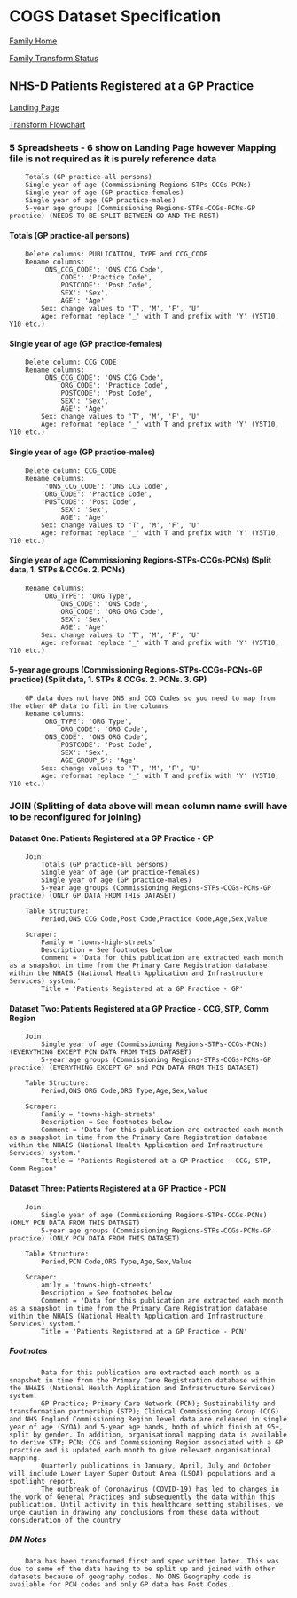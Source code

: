 # COGS Dataset Specification

[Family Home](https://gss-cogs.github.io/family-towns-and-high-streets/datasets/specmenu.html)

[Family Transform Status](https://gss-cogs.github.io/family-towns-and-high-streets/datasets/index.html)

## NHS-D Patients Registered at a GP Practice 

[Landing Page](https://digital.nhs.uk/data-and-information/publications/statistical/patients-registered-at-a-gp-practice)

[Transform Flowchart](https://gss-cogs.github.io/family-towns-and-high-streets/datasets/specflowcharts.html?NHS-D-Patients-Registered-at-a-GP-Practice/flowchart.ttl)

### 5 Spreadsheets - 6 show on Landing Page however Mapping file is not required as it is purely reference data

		Totals (GP practice-all persons)
		Single year of age (Commissioning Regions-STPs-CCGs-PCNs)
		Single year of age (GP practice-females)
		Single year of age (GP practice-males)
		5-year age groups (Commissioning Regions-STPs-CCGs-PCNs-GP practice) (NEEDS TO BE SPLIT BETWEEN GO AND THE REST)

#### Totals (GP practice-all persons)

		Delete columns: PUBLICATION, TYPE and CCG_CODE
		Rename columns:
			'ONS_CCG_CODE': 'ONS CCG Code',
    			'CODE': 'Practice Code',
    			'POSTCODE': 'Post Code',
    			'SEX': 'Sex',
    			'AGE': 'Age'
    		Sex: change values to 'T', 'M', 'F', 'U'
    		Age: reformat replace '_' with T and prefix with 'Y' (Y5T10, Y10 etc.)
		
#### Single year of age (GP practice-females)

		Delete column: CCG_CODE
		Rename columns:
			'ONS_CCG_CODE': 'ONS CCG Code',
    			'ORG_CODE': 'Practice Code',
    			'POSTCODE': 'Post Code',
    			'SEX': 'Sex',
    			'AGE': 'Age'
    		Sex: change values to 'T', 'M', 'F', 'U'
    		Age: reformat replace '_' with T and prefix with 'Y' (Y5T10, Y10 etc.)
		
#### Single year of age (GP practice-males)

		Delete column: CCG_CODE
		Rename columns:
		     'ONS_CCG_CODE': 'ONS CCG Code',
   			'ORG_CODE': 'Practice Code',
   			'POSTCODE': 'Post Code',
    			'SEX': 'Sex',
    			'AGE': 'Age'
    		Sex: change values to 'T', 'M', 'F', 'U'
    		Age: reformat replace '_' with T and prefix with 'Y' (Y5T10, Y10 etc.)

#### Single year of age (Commissioning Regions-STPs-CCGs-PCNs) (Split data, 1. STPs & CCGs. 2. PCNs)

		Rename columns:
			'ORG_TYPE': 'ORG Type',
    			'ONS_CODE': 'ONS Code',
    			'ORG_CODE': 'ORG ORG Code',
    			'SEX': 'Sex',
    			'AGE': 'Age'
    		Sex: change values to 'T', 'M', 'F', 'U'
    		Age: reformat replace '_' with T and prefix with 'Y' (Y5T10, Y10 etc.)

#### 5-year age groups (Commissioning Regions-STPs-CCGs-PCNs-GP practice) (Split data, 1. STPs & CCGs. 2. PCNs. 3. GP)

		GP data does not have ONS and CCG Codes so you need to map from the other GP data to fill in the columns
		Rename columns:
		 	'ORG_TYPE': 'ORG Type',
    			'ORG_CODE': 'ORG Code',
   			'ONS_CODE': 'ONS ORG Code',
    			'POSTCODE': 'Post Code',
    			'SEX': 'Sex',
    			'AGE_GROUP_5': 'Age'
    		Sex: change values to 'T', 'M', 'F', 'U'
    		Age: reformat replace '_' with T and prefix with 'Y' (Y5T10, Y10 etc.)

### JOIN (Splitting of data above will mean column name swill have to be reconfigured for joining)
		
#### Dataset One: Patients Registered at a GP Practice - GP

		Join:
			Totals (GP practice-all persons)
			Single year of age (GP practice-females)
			Single year of age (GP practice-males)
			5-year age groups (Commissioning Regions-STPs-CCGs-PCNs-GP practice) (ONLY GP DATA FROM THIS DATASET)

		Table Structure:
			Period,ONS CCG Code,Post Code,Practice Code,Age,Sex,Value

		Scraper:
			Family = 'towns-high-streets'
			Description = See footnotes below
			Comment = 'Data for this publication are extracted each month as a snapshot in time from the Primary Care Registration database within the NHAIS (National Health Application and Infrastructure Services) system.'
			Title = 'Patients Registered at a GP Practice - GP'


#### Dataset Two: Patients Registered at a GP Practice - CCG, STP, Comm Region

		Join:
			Single year of age (Commissioning Regions-STPs-CCGs-PCNs) (EVERYTHING EXCEPT PCN DATA FROM THIS DATASET)
			5-year age groups (Commissioning Regions-STPs-CCGs-PCNs-GP practice) (EVERYTHING EXCEPT GP and PCN DATA FROM THIS DATASET)

		Table Structure:
			Period,ONS ORG Code,ORG Type,Age,Sex,Value

		Scraper:
			Family = 'towns-high-streets'
			Description = See footnotes below
			Comment = 'Data for this publication are extracted each month as a snapshot in time from the Primary Care Registration database within the NHAIS (National Health Application and Infrastructure Services) system.'
			Ttitle = 'Patients Registered at a GP Practice - CCG, STP, Comm Region'


#### Dataset Three: Patients Registered at a GP Practice - PCN

		Join:
			Single year of age (Commissioning Regions-STPs-CCGs-PCNs) (ONLY PCN DATA FROM THIS DATASET)
			5-year age groups (Commissioning Regions-STPs-CCGs-PCNs-GP practice) (ONLY PCN DATA FROM THIS DATASET)

		Table Structure:
			Period,PCN Code,ORG Type,Age,Sex,Value

		Scraper:
			amily = 'towns-high-streets'
			Description = See footnotes below
			Comment = 'Data for this publication are extracted each month as a snapshot in time from the Primary Care Registration database within the NHAIS (National Health Application and Infrastructure Services) system.'
			Title = 'Patients Registered at a GP Practice - PCN'

##### Footnotes

			Data for this publication are extracted each month as a snapshot in time from the Primary Care Registration database within the NHAIS (National Health Application and Infrastructure Services) system.
			GP Practice; Primary Care Network (PCN); Sustainability and transformation partnership (STP); Clinical Commissioning Group (CCG) and NHS England Commissioning Region level data are released in single year of age (SYOA) and 5-year age bands, both of which finish at 95+, split by gender. In addition, organisational mapping data is available to derive STP; PCN; CCG and Commissioning Region associated with a GP practice and is updated each month to give relevant organisational mapping.
			Quarterly publications in January, April, July and October will include Lower Layer Super Output Area (LSOA) populations and a spotlight report.
			The outbreak of Coronavirus (COVID-19) has led to changes in the work of General Practices and subsequently the data within this publication. Until activity in this healthcare setting stabilises, we urge caution in drawing any conclusions from these data without consideration of the country

##### DM Notes

		Data has been transformed first and spec written later. This was due to some of the data having to be split up and joined with other datasets because of geography codes. No ONS Geography code is available for PCN codes and only GP data has Post Codes.

